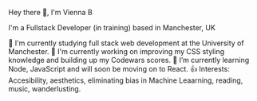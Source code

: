Hey there 👋, I'm Vienna B

I'm a Fullstack Developer (in training) based in Manchester, UK


🏢 I'm currently studying full stack web development at the University of Manchester.
🔭 I'm currently working on improving my CSS styling knowledge and building up my Codewars scores.
🌱 I’m currently learning Node, JavaScript and will soon be moving on to React.
👍 Interests: Accesibility, aesthetics, eliminating bias in Machine Leaarning, reading, music, wanderlusting. 

